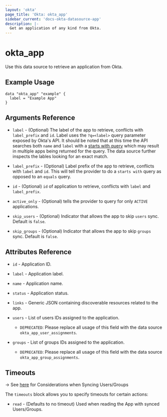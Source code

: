 ```yaml
---
layout: 'okta' 
page_title: 'Okta: okta_app' 
sidebar_current: 'docs-okta-datasource-app' 
description: |- 
  Get an application of any kind from Okta.
---
```


# okta_app

Use this data source to retrieve an application from Okta.

## Example Usage

```hcl
data "okta_app" "example" {
  label = "Example App"
}
```

## Arguments Reference

- `label` - (Optional) The label of the app to retrieve, conflicts with `label_prefix` and `id`. Label uses
  the `?q=<label>` query parameter exposed by Okta's API. It should be noted that at this time the API searches both `name`
  and `label` with a [starts with query](https://developer.okta.com/docs/reference/api/apps/#list-applications) which
  may result in multiple apps being returned for the query. The data source further inspects the lables looking for
  an exact match.

- `label_prefix` - (Optional) Label prefix of the app to retrieve, conflicts with `label` and `id`. This will tell the
  provider to do a `starts with` query as opposed to an `equals` query.

- `id` - (Optional) `id` of application to retrieve, conflicts with `label` and `label_prefix`.

- `active_only` - (Optional) tells the provider to query for only `ACTIVE` applications.

- `skip_users` - (Optional) Indicator that allows the app to skip `users` sync. Default is `false`.

- `skip_groups` - (Optional) Indicator that allows the app to skip `groups` sync. Default is `false`.

## Attributes Reference

- `id` - Application ID.

- `label` - Application label.

- `name` - Application name.

- `status` - Application status.
 
- `links` - Generic JSON containing discoverable resources related to the app.

- `users` - List of users IDs assigned to the application.
  - `DEPRECATED`: Please replace all usage of this field with the data source `okta_app_user_assignments`.

- `groups` - List of groups IDs assigned to the application.
  - `DEPRECATED`: Please replace all usage of this field with the data source `okta_app_group_assignments`.

## Timeouts

-> See [here](https://developer.okta.com/todo) for Considerations when Syncing Users/Groups

The `timeouts` block allows you to specify timeouts for certain actions: 

- `read` - (Defaults to no timeout) Used when reading the App with synced Users/Groups.